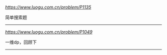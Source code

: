 *https://www.luogu.com.cn/problem/P1135*

简单搜索题

---

*https://www.luogu.com.cn/problem/P1049*

一维dp，回顾下

---
